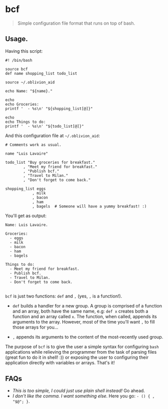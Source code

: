 # bcf

> Simple configuration file format that runs on top of bash.

## Usage.

Having this script:

```shell
#! /bin/bash

source bcf
def name shopping_list todo_list

source ~/.oblivion_aid

echo Name: "${name}."

echo
echo Groceries:
printf '  - %s\n' "${shopping_list[@]}"

echo
echo Things to do:
printf '  - %s\n' "${todo_list[@]}"
```

And this configuration file at `~/.oblivion_aid`:

```shell
# Comments work as usual.

name "Luis Lavaire"

todo_list "Buy groceries for breakfast."
        , "Meet my friend for breakfast."
        , "Publish bcf."
        , "Travel to Milan."
        , "Don't forget to come back."

shopping_list eggs
            , milk
            , bacon
            , ham
            , bagels  # Someone will have a yummy breakfast! :)
```

You'll get as output:

```
Name: Luis Lavaire.

Groceries:
  - eggs
  - milk
  - bacon
  - ham
  - bagels

Things to do:
  - Meet my friend for breakfast.
  - Publish bcf.
  - Travel to Milan.
  - Don't forget to come back.
```

##

`bcf` is just two functions: `def` and `,` (yes, `,` is a
function!).

- `def` builds a handler for a new group. A group is comprised
  of a function and an array, both have the same name, e.g:
  `def x` creates both a function and an array called `x`. The
  function, when called, appends its arguments to the array.
  However, most of the time you'll want `,` to fill those arrays
  for you...

- `,` appends its arguments to the content of the most-recently
  used group.

The purpose of `bcf` is to give the user a simple syntax for
configuring `bash` applications while relieving the programmer
from the task of parsing files (great fun to do it in shell! :))
or exposing the user to configuring their application directly
with variables or arrays. That's it!

## FAQs

- _This is too simple, I could just use plain shell instead!_ Go ahead.
- _I don't like the comma. I want something else._ Here you go: `- () { , "$@"; }`.
